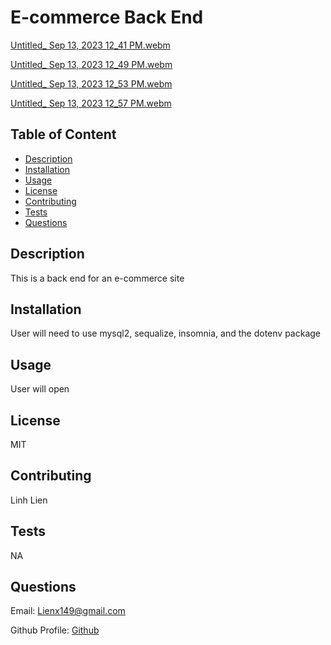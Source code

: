 # E-commerce Back End 
[Untitled_ Sep 13, 2023 12_41 PM.webm](https://github.com/liex149/e-commerce-back-end/assets/132797792/aa0c1b8f-9a0c-4dc6-83fb-8e1dcdc3c26e)

[Untitled_ Sep 13, 2023 12_49 PM.webm](https://github.com/liex149/e-commerce-back-end/assets/132797792/e1ea93aa-da3c-48d6-b8dd-a54af8ad7e87)

[Untitled_ Sep 13, 2023 12_53 PM.webm](https://github.com/liex149/e-commerce-back-end/assets/132797792/5540552b-b0b4-4db5-805c-83ab3f03995e)

[Untitled_ Sep 13, 2023 12_57 PM.webm](https://github.com/liex149/e-commerce-back-end/assets/132797792/b794aac1-4e3b-44dc-91ba-caeb7a3d752a)

## Table of Content 

- [Description](#description)
- [Installation](#installation)
- [Usage](#usage)
- [License](#license)
- [Contributing](#contributing)
- [Tests](#tests)
- [Questions](#questions)

## Description 
This is a back end for an e-commerce site 

## Installation 
User will need to use mysql2, sequalize, insomnia, and the dotenv package

## Usage 
User will open 

## License 
MIT

## Contributing 
Linh Lien

## Tests 
NA

## Questions 
Email: Lienx149@gmail.com 

Github Profile: [Github](https://github.com/Liex149)
